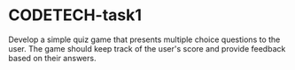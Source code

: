 # CODETECH-task1
   Develop a simple quiz game that presents multiple choice questions to the user. The game should keep track of the user's score and provide feedback based on their answers. 
